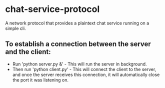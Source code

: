 # chat-service-protocol
A network protocol that provides a plaintext chat service running on a simple cli. 

## To establish a connection between the server and the client:
* Run 'python server.py &' - This will run the server in background.
* Then run 'python client.py' - This will connect the client to the server, and once the server receives this connection, it will automatically close the port it was listening on.
